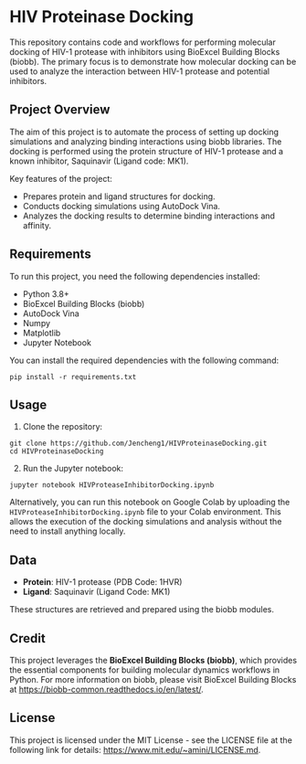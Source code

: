
# HIV Proteinase Docking

This repository contains code and workflows for performing molecular docking of HIV-1 protease with inhibitors using BioExcel Building Blocks (biobb). The primary focus is to demonstrate how molecular docking can be used to analyze the interaction between HIV-1 protease and potential inhibitors.

## Project Overview

The aim of this project is to automate the process of setting up docking simulations and analyzing binding interactions using biobb libraries. The docking is performed using the protein structure of HIV-1 protease and a known inhibitor, Saquinavir (Ligand code: MK1).

Key features of the project:
- Prepares protein and ligand structures for docking.
- Conducts docking simulations using AutoDock Vina.
- Analyzes the docking results to determine binding interactions and affinity.

## Requirements

To run this project, you need the following dependencies installed:

- Python 3.8+
- BioExcel Building Blocks (biobb)
- AutoDock Vina
- Numpy
- Matplotlib
- Jupyter Notebook

You can install the required dependencies with the following command:

```
pip install -r requirements.txt
```

## Usage

1. Clone the repository:

```
git clone https://github.com/Jencheng1/HIVProteinaseDocking.git
cd HIVProteinaseDocking
```

2. Run the Jupyter notebook:

```
jupyter notebook HIVProteaseInhibitorDocking.ipynb
```

Alternatively, you can run this notebook on Google Colab by uploading the `HIVProteaseInhibitorDocking.ipynb` file to your Colab environment. This allows the execution of the docking simulations and analysis without the need to install anything locally.

## Data

- **Protein**: HIV-1 protease (PDB Code: 1HVR)
- **Ligand**: Saquinavir (Ligand Code: MK1)

These structures are retrieved and prepared using the biobb modules.

## Credit

This project leverages the **BioExcel Building Blocks (biobb)**, which provides the essential components for building molecular dynamics workflows in Python. For more information on biobb, please visit BioExcel Building Blocks at https://biobb-common.readthedocs.io/en/latest/.

## License

This project is licensed under the MIT License - see the LICENSE file at the following link for details: https://www.mit.edu/~amini/LICENSE.md.

